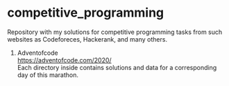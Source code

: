# competitive_programming

Repository with my solutions for competitive programming tasks from such websites as Codeforeces, Hackerank, and many others.

1. Adventofcode \
https://adventofcode.com/2020/ \
Each directory inside contains solutions and data for a corresponding day of this marathon.
